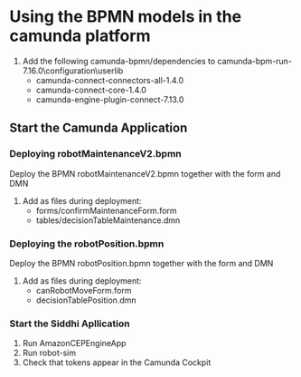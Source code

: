 # Using the BPMN models in the camunda platform
1. Add the following camunda-bpmn/dependencies to camunda-bpm-run-7.16.0\configuration\userlib
    * camunda-connect-connectors-all-1.4.0
    * camunda-connect-core-1.4.0
    * camunda-engine-plugin-connect-7.13.0

## Start the Camunda Application

### Deploying robotMaintenanceV2.bpmn
Deploy the BPMN robotMaintenanceV2.bpmn together with the form and DMN
1. Add as files during deployment:
    * forms/confirmMaintenanceForm.form
    * tables/decisionTableMaintenance.dmn

### Deploying the robotPosition.bpmn
Deploy the BPMN robotPosition.bpmn together with the form and DMN
1. Add as files during deployment:
    * canRobotMoveForm.form
    * decisionTablePosition.dmn

### Start the Siddhi Apllication
1. Run AmazonCEPEngineApp
2. Run robot-sim
3. Check that tokens appear in the Camunda Cockpit 
